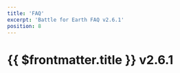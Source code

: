 ```yaml
---
title: 'FAQ'
excerpt: 'Battle for Earth FAQ v2.6.1'
position: 8
---
```


# {{ $frontmatter.title }} v2.6.1
